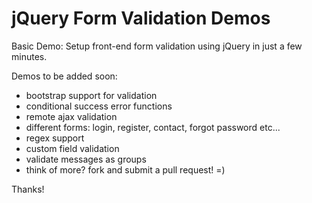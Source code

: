 jQuery Form Validation Demos
============================

Basic Demo: Setup front-end form validation using jQuery in just a few minutes.

Demos to be added soon:

- bootstrap support for validation
- conditional success error functions
- remote ajax validation
- different forms: login, register, contact, forgot password etc...
- regex support
- custom field validation
- validate messages as groups
- think of more? fork and submit a pull request! =)

Thanks!